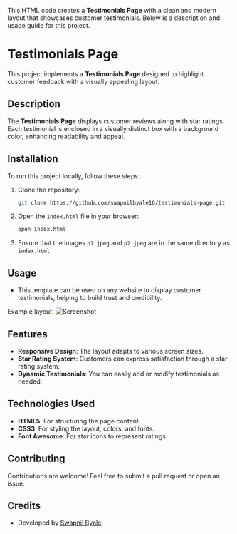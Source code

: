 This HTML code creates a **Testimonials Page** with a clean and modern layout that showcases customer testimonials. Below is a description and usage guide for this project.

# Testimonials Page

This project implements a **Testimonials Page** designed to highlight customer feedback with a visually appealing layout.


## Description
The **Testimonials Page** displays customer reviews along with star ratings. Each testimonial is enclosed in a visually distinct box with a background color, enhancing readability and appeal.

## Installation
To run this project locally, follow these steps:

1. Clone the repository:
   ```bash
   git clone https://github.com/swapnilbyale16/testimonials-page.git
   ```

2. Open the `index.html` file in your browser:
   ```bash
   open index.html
   ```

3. Ensure that the images `p1.jpeg` and `p2.jpeg` are in the same directory as `index.html`.

## Usage
- This template can be used on any website to display customer testimonials, helping to build trust and credibility.

Example layout:
![Screenshot](./screenshot.png)

## Features
- **Responsive Design**: The layout adapts to various screen sizes.
- **Star Rating System**: Customers can express satisfaction through a star rating system.
- **Dynamic Testimonials**: You can easily add or modify testimonials as needed.

## Technologies Used
- **HTML5**: For structuring the page content.
- **CSS3**: For styling the layout, colors, and fonts.
- **Font Awesome**: For star icons to represent ratings.

## Contributing
Contributions are welcome! Feel free to submit a pull request or open an issue.


## Credits
- Developed by [Swapnil Byale](https://github.com/swapnilbyale16).

